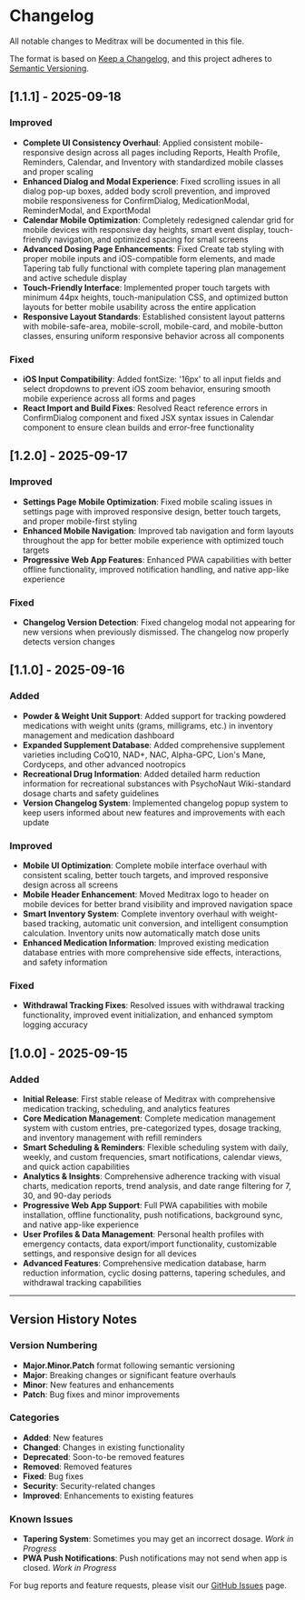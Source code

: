 # Changelog

All notable changes to Meditrax will be documented in this file.

The format is based on [Keep a Changelog](https://keepachangelog.com/en/1.0.0/),
and this project adheres to [Semantic Versioning](https://semver.org/spec/v2.0.0.html).

## [1.1.1] - 2025-09-18

### Improved
- **Complete UI Consistency Overhaul**: Applied consistent mobile-responsive design across all pages including Reports, Health Profile, Reminders, Calendar, and Inventory with standardized mobile classes and proper scaling
- **Enhanced Dialog and Modal Experience**: Fixed scrolling issues in all dialog pop-up boxes, added body scroll prevention, and improved mobile responsiveness for ConfirmDialog, MedicationModal, ReminderModal, and ExportModal
- **Calendar Mobile Optimization**: Completely redesigned calendar grid for mobile devices with responsive day heights, smart event display, touch-friendly navigation, and optimized spacing for small screens
- **Advanced Dosing Page Enhancements**: Fixed Create tab styling with proper mobile inputs and iOS-compatible form elements, and made Tapering tab fully functional with complete tapering plan management and active schedule display
- **Touch-Friendly Interface**: Implemented proper touch targets with minimum 44px heights, touch-manipulation CSS, and optimized button layouts for better mobile usability across the entire application
- **Responsive Layout Standards**: Established consistent layout patterns with mobile-safe-area, mobile-scroll, mobile-card, and mobile-button classes, ensuring uniform responsive behavior across all components

### Fixed
- **iOS Input Compatibility**: Added fontSize: '16px' to all input fields and select dropdowns to prevent iOS zoom behavior, ensuring smooth mobile experience across all forms and pages
- **React Import and Build Fixes**: Resolved React reference errors in ConfirmDialog component and fixed JSX syntax issues in Calendar component to ensure clean builds and error-free functionality

## [1.2.0] - 2025-09-17

### Improved
- **Settings Page Mobile Optimization**: Fixed mobile scaling issues in settings page with improved responsive design, better touch targets, and proper mobile-first styling
- **Enhanced Mobile Navigation**: Improved tab navigation and form layouts throughout the app for better mobile experience with optimized touch targets
- **Progressive Web App Features**: Enhanced PWA capabilities with better offline functionality, improved notification handling, and native app-like experience

### Fixed
- **Changelog Version Detection**: Fixed changelog modal not appearing for new versions when previously dismissed. The changelog now properly detects version changes

## [1.1.0] - 2025-09-16

### Added
- **Powder & Weight Unit Support**: Added support for tracking powdered medications with weight units (grams, milligrams, etc.) in inventory management and medication dashboard
- **Expanded Supplement Database**: Added comprehensive supplement varieties including CoQ10, NAD+, NAC, Alpha-GPC, Lion's Mane, Cordyceps, and other advanced nootropics
- **Recreational Drug Information**: Added detailed harm reduction information for recreational substances with PsychoNaut Wiki-standard dosage charts and safety guidelines
- **Version Changelog System**: Implemented changelog popup system to keep users informed about new features and improvements with each update

### Improved
- **Mobile UI Optimization**: Complete mobile interface overhaul with consistent scaling, better touch targets, and improved responsive design across all screens
- **Mobile Header Enhancement**: Moved Meditrax logo to header on mobile devices for better brand visibility and improved navigation space
- **Smart Inventory System**: Complete inventory overhaul with weight-based tracking, automatic unit conversion, and intelligent consumption calculation. Inventory units now automatically match dose units
- **Enhanced Medication Information**: Improved existing medication database entries with more comprehensive side effects, interactions, and safety information

### Fixed
- **Withdrawal Tracking Fixes**: Resolved issues with withdrawal tracking functionality, improved event initialization, and enhanced symptom logging accuracy

## [1.0.0] - 2025-09-15

### Added
- **Initial Release**: First stable release of Meditrax with comprehensive medication tracking, scheduling, and analytics features
- **Core Medication Management**: Complete medication management system with custom entries, pre-categorized types, dosage tracking, and inventory management with refill reminders
- **Smart Scheduling & Reminders**: Flexible scheduling system with daily, weekly, and custom frequencies, smart notifications, calendar views, and quick action capabilities
- **Analytics & Insights**: Comprehensive adherence tracking with visual charts, medication reports, trend analysis, and date range filtering for 7, 30, and 90-day periods
- **Progressive Web App Support**: Full PWA capabilities with mobile installation, offline functionality, push notifications, background sync, and native app-like experience
- **User Profiles & Data Management**: Personal health profiles with emergency contacts, data export/import functionality, customizable settings, and responsive design for all devices
- **Advanced Features**: Comprehensive medication database, harm reduction information, cyclic dosing patterns, tapering schedules, and withdrawal tracking capabilities

---

## Version History Notes

### Version Numbering
- **Major.Minor.Patch** format following semantic versioning
- **Major**: Breaking changes or significant feature overhauls
- **Minor**: New features and enhancements
- **Patch**: Bug fixes and minor improvements

### Categories
- **Added**: New features
- **Changed**: Changes in existing functionality
- **Deprecated**: Soon-to-be removed features
- **Removed**: Removed features
- **Fixed**: Bug fixes
- **Security**: Security-related changes
- **Improved**: Enhancements to existing features

### Known Issues
- **Tapering System**: Sometimes you may get an incorrect dosage. *Work in Progress*
- **PWA Push Notifications**: Push notifications may not send when app is closed. *Work in Progress*

For bug reports and feature requests, please visit our [GitHub Issues](https://github.com/dizzafizza/Meditrax/issues) page.
